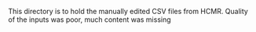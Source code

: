 This directory is to hold the manually edited CSV files from HCMR. Quality of the inputs was poor, much content was missing
